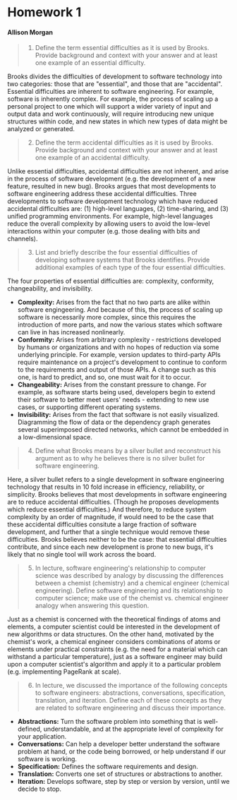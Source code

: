 # Homework 1
#### Allison Morgan

> 1. Define the term essential difficulties as it is used by Brooks. Provide background and context with your answer and at least one example of an essential difficulty.

Brooks divides the difficulties of development to software technology into two categories: those that are "essential", and those that are "accidental". Essential difficulties are inherent to software engineering. For example, software is inherently complex. For example, the process of scaling up a personal project to one which will support a wider variety of input and output data and work continuously, will require introducing new unique structures within code, and new states in which new types of data might be analyzed or generated.

> 2. Define the term accidental difficulties as it is used by Brooks. Provide background and context with your answer and at least one example of an accidental difficulty.

Unlike essential difficulties, accidental difficulties are not inherent, and arise in the process of software development (e.g. the development of a new feature, resulted in new bug). Brooks argues that most developments to software engineering address these accidental difficulties. Three developments to software development technology which have reduced accidental difficulties are: (1) high-level languages, (2) time-sharing, and (3) unified programming environments. For example, high-level languages reduce the overall complexity by allowing users to avoid the low-level interactions within your computer (e.g. those dealing with bits and channels).

> 3. List and briefly describe the four essential difficulties of developing software systems that Brooks identifies. Provide additional examples of each type of the four essential difficulties.

The four properties of essential difficulties are: complexity, conformity, changeability, and invisibility.

- **Complexity:** Arises from the fact that no two parts are alike within software engingeering. And because of this, the process of scaling up software is necessarily more complex, since this requires the introduction of more parts, and now the various states which software can live in has increased nonlinearly. 
- **Conformity:** Arises from arbitrary complexity - restrictions developed by humans or organizations and with no hopes of reduction via some underlying principle. For example, version updates to third-party APIs require maintenance on a project's development to continue to conform to the requirements and output of those APIs. A change such as this one, is hard to predict, and so, one must wait for it to occur.
- **Changeability:** Arises from the constant pressure to change. For example, as software starts being used, developers begin to extend their software to better meet users' needs - extending to new use cases, or supporting different operating systems.
- **Invisibility:** Arises from the fact that software is not easily visualized. Diagramming the flow of data or the dependency graph generates several superimposed directed networks, which cannot be embedded in a low-dimensional space.

> 4. Define what Brooks means by a silver bullet and reconstruct his argument as to why he believes there is no silver bullet for software engineering.

Here, a silver bullet refers to a single development in software engineering technology that results in 10 fold increase in efficiency, reliability, or simplicity. Brooks believes that most developments in software engineering are to reduce accidental difficulties. (Though he proposes developments which reduce essential difficulties.) And therefore, to reduce system complexity by an order of magnitude, if would need to be the case that these accidental difficulties consitute a large fraction of software development, and further that a single technique would remove these difficulties. Brooks believes neither to be the case: that essential difficulties contribute, and since each new development is prone to new bugs, it's likely that no single tool will work across the board.

> 5. In lecture, software engineering's relationship to computer science was described by analogy by discussing the differences between a chemist (chemistry) and a chemical engineer (chemical engineering). Define software engineering and its relationship to computer science; make use of the chemist vs. chemical engineer analogy when answering this question.

Just as a chemist is concerned with the theoretical findings of atoms and elements, a computer scientist could be interested in the development of new algorithms or data structures. On the other hand, motivated by the chemist's work, a chemical engineer considers combinations of atoms or elements under practical constraints (e.g. the need for a material which can withstand a particular temperature), just as a software engineer may build upon a computer scientist's algorithm and apply it to a particular problem (e.g. implementing PageRank at scale).

> 6. In lecture, we discussed the importance of the following concepts to software engineers: abstractions, conversations, specification, translation, and iteration. Define each of these concepts as they are related to software engineering and discuss their importance.

- **Abstractions:** Turn the software problem into something that is well-defined, understandable, and at the appropriate level of complexity for your application.
- **Conversations:** Can help a developer better understand the software problem at hand, or the code being borrowed, or help understand if our software is working. 
- **Specification:** Defines the software requirements and design.
- **Translation:** Converts one set of structures or abstractions to another.
- **Iteration:** Develops software, step by step or version by version, until we decide to stop.
